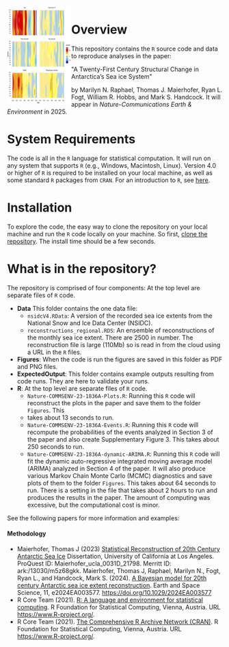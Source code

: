 <img src="Figures/Fig2color-abs-with-legend_R2.png" align="left" width="150" height="230" alt="A21CSCASIS"/>

# Overview 
This repository contains the `R` source code and data to reproduce analyses in the paper:

"A Twenty-First Century Structural Change in Antarctica’s Sea ice System"

by Marilyn N. Raphael, Thomas J. Maierhofer, Ryan L. Fogt, William R. Hobbs, and Mark S. Handcock. It will appear in *Nature-Communications Earth & Environment* in 2025.

# System Requirements
The code is all in the `R` language for statistical computation. It will run on any system that supports `R` (e.g., Windows, Macintosh, Linux).
Version 4.0 or higher of `R` is required to be installed on your
local machine, as well as some standard `R` packages from `CRAN`. For an introduction to `R`, see [here](https://www.r-project.org/). 

# Installation
To explore the code, the easy way to clone the repository on your local machine and run the `R` code locally on your machine.
So first, [clone the repository](https://docs.github.com/en/repositories/creating-and-managing-repositories/cloning-a-repository).
The install time should be a few seconds. 

# What is in the repository?
The repository is comprised of four components: At the top level are  separate files of `R` code.

* **Data** This folder contains the one data file:
   * `nsidcV4.RData`: A version of the recorded sea ice extents from the National Snow and Ice Data Center (NSIDC).
   * `reconstructions_regional.RDS`: An ensemble of reconstructions of the monthly sea ice extent. There are 2500 in number. The reconstruction file is large (110Mb) so is read in from the cloud using a URL in the `R` files.
* **Figures**: When the code is run the figures are saved in this folder as PDF and PNG files.
* **ExpectedOutput**: This folder contains example outputs resulting from code runs. They are here to validate your runs.
* **R**:  At the top level are separate files of `R` code.
   * `Nature-COMMSENV-23-1836A-Plots.R`: Running this `R` code will reconstruct the plots in the paper and save them to the folder `Figures`. This
   * takes about 13 seconds to run.
   * `Nature-COMMSENV-23-1836A-Events.R`: Running this `R` code will recompute the probabilities of the events analyzed in Section 3 of the paper and also create Supplementary Figure 3. This takes about 250 seconds to run.
   * `Nature-COMMSENV-23-1836A-dynamic-ARIMA.R`: Running this `R` code will fit the dynamic auto-regressive integrated moving average model (ARIMA) analyzed in Section 4 of the paper. It will also produce various Markov Chain Monte Carlo (MCMC) diagnostics and save plots of them to the folder `Figures`. This takes about 64 seconds to run. There is a setting in the file that takes about 2 hours to run and produces the results in the paper. The amount of computing was excessive, but the computational cost is minor.

See the following papers for more information and examples:

#### Methodology

* Maierhofer, Thomas J (2023) [Statistical Reconstruction of 20th Century Antarctic Sea Ice](https://escholarship.org/uc/item/33m3c3mn)
  Dissertation, University of California at Los Angeles. ProQuest ID: Maierhofer_ucla_0031D_21798. Merritt ID: ark:/13030/m5z68gkk.
  Maierhofer, Thomas J, Raphael, Marilyn N., Fogt, Ryan L., and Handcock, Mark S. (2024). [A Bayesian model for 20th century Antarctic sea ice extent reconstruction](https://doi.org/10.1029/2024EA003577). Earth and Space Science, 11, e2024EA003577. https://doi.org/10.1029/2024EA003577
* R Core Team (2021). [R: A language and environment for statistical computing](https://www.R-project.org/). R Foundation for Statistical Computing, Vienna, Austria. URL https://www.R-project.org/.
* R Core Team (2021). [The Comprehensive R Archive Network (CRAN)](https://www.R-project.org/). R Foundation for Statistical Computing, Vienna, Austria. URL https://www.R-project.org/.
